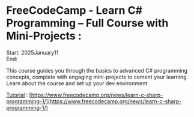 # FreeCodeCamp - Learn C# Programming – Full Course with Mini-Projects :
Start: 2025January11</br>
End: </br>

This course guides you through the basics to advanced C# programming concepts, complete with engaging mini-projects to cement your learning. Learn about the course and set up your dev environment.

[Tutorial](https://www.youtube.com/watch?v=YrtFtdTTfv0) : [https://www.freecodecamp.org/news/learn-c-sharp-programming-1/](https://www.freecodecamp.org/news/learn-c-sharp-programming-1/)
